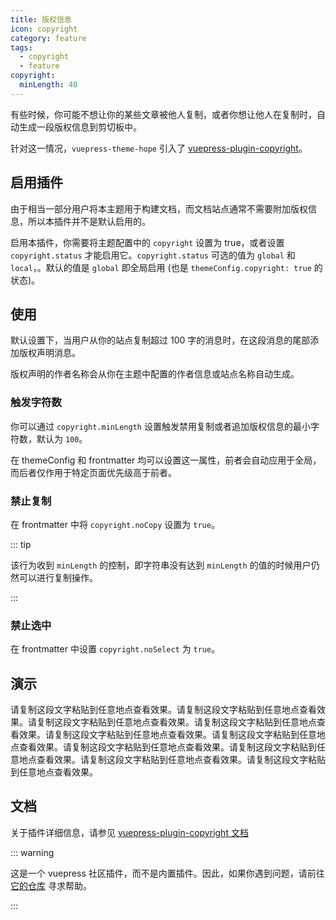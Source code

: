 ```yaml
---
title: 版权信息
icon: copyright
category: feature
tags:
  - copyright
  - feature
copyright:
  minLength: 40
---
```


有些时候，你可能不想让你的某些文章被他人复制，或者你想让他人在复制时，自动生成一段版权信息到剪切板中。

针对这一情况，`vuepress-theme-hope` 引入了 [vuepress-plugin-copyright](https://www.npmjs.com/package/vuepress-plugin-copyright)。

<!-- more -->

## 启用插件

由于相当一部分用户将本主题用于构建文档，而文档站点通常不需要附加版权信息，所以本插件并不是默认启用的。

启用本插件，你需要将主题配置中的 `copyright` 设置为 true，或者设置 `copyright.status` 才能启用它。`copyright.status` 可选的值为 `global` 和 `local`，。默认的值是 `global` 即全局启用 (也是 `themeConfig.copyright: true` 的状态)。

## 使用

默认设置下，当用户从你的站点复制超过 100 字的消息时，在这段消息的尾部添加版权声明消息。

版权声明的作者名称会从你在主题中配置的作者信息或站点名称自动生成。

### 触发字符数 <Badge text="支持页面配置" />

你可以通过 `copyright.minLength` 设置触发禁用复制或者追加版权信息的最小字符数，默认为 `100`。

在 themeConfig 和 frontmatter 均可以设置这一属性，前者会自动应用于全局，而后者仅作用于特定页面优先级高于前者。

### 禁止复制

在 frontmatter 中将 `copyright.noCopy` 设置为 `true`。

::: tip

该行为收到 `minLength` 的控制，即字符串没有达到 `minLength` 的值的时候用户仍然可以进行复制操作。

:::

### 禁止选中

在 frontmatter 中设置 `copyright.noSelect` 为 `true`。

## 演示

请复制这段文字粘贴到任意地点查看效果。请复制这段文字粘贴到任意地点查看效果。请复制这段文字粘贴到任意地点查看效果。请复制这段文字粘贴到任意地点查看效果。请复制这段文字粘贴到任意地点查看效果。请复制这段文字粘贴到任意地点查看效果。请复制这段文字粘贴到任意地点查看效果。请复制这段文字粘贴到任意地点查看效果。请复制这段文字粘贴到任意地点查看效果。请复制这段文字粘贴到任意地点查看效果。

## 文档

关于插件详细信息，请参见 [vuepress-plugin-copyright 文档](https://vuepress.github.io/zh/plugins/copyright/#配置项)

::: warning

这是一个 vuepress 社区插件，而不是内置插件。因此，如果你遇到问题，请前往 [它的仓库](https://github.com/vuepress/vuepress-plugin-copyright) 寻求帮助。

:::
